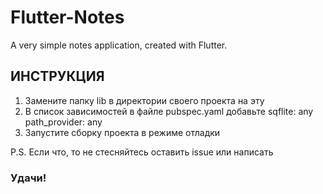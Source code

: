 # Flutter-Notes
A very simple notes application, created with Flutter.

## ИНСТРУКЦИЯ

1. Замените папку lib в директории своего проекта на эту
2. В список зависимостей в файле pubspec.yaml добавьте
  sqflite: any
  path_provider: any
3. Запустите сборку проекта в режиме отладки

P.S. Если что, то не стесняйтесь оставить issue или написать

### Удачи!
